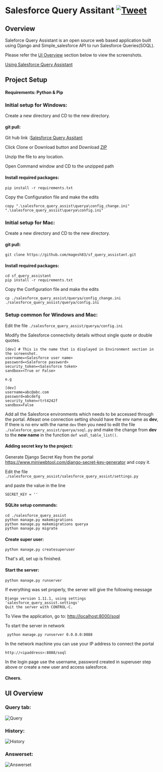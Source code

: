 # Salesforce Query Assitant [![Tweet](https://img.shields.io/twitter/url/http/shields.io.svg?style=social)](https://twitter.com/intent/tweet?text=Access%20Salesforce%20easily%20through%20Salesforce%20query%20assistant&url=https://medium.com/@Maheshj_83/salesforce-query-assistant-da3185c4aaab&hashtags=django,salesforce,soql)
## Overview
Saleforce Query Assistant is an open source web based application built using Django and Simple_salesforce API to run Salesforce Queries(SOQL).

Please refer the [UI Overview](https://github.com/magesh83/sf_query_assistant/blob/master/README.md#ui-overview) section below to view the screenshots.

[Using Salesforce Query Assistant](https://medium.com/@Maheshj_83/salesforce-query-assistant-da3185c4aaab)

## Project Setup

#### Requirements: Python & Pip
   

### Initial setup for Windows:

Create a new directory and CD to the new directory.

#### git pull:

Git hub link :[Salesforce Query Assitant](hhttps://github.com/magesh83/sf_query_assistant.git)

Click Clone or Download button and Download [ZIP](https://github.com/magesh83/sf_query_assistant/archive/master.zip)
 
Unzip the file to any location.

Open Command window and CD to the unzipped path

#### Install required packages:

```
pip install -r requirements.txt
```

Copy the Configuration file and make the edits

```
copy ".\salesforce_query_assist\querya\config_change.ini" ".\salesforce_query_assist\querya\config.ini"
```

### Initial setup for Mac:

Create a new directory and CD to the new directory.

#### git pull:

```
git clone https://github.com/magesh83/sf_query_assistant.git
```

#### Install required packages:

```
cd sf_query_assistant
pip install -r requirements.txt
```

Copy the Configuration file and make the edits

```
cp ./salesforce_query_assist/querya/config_change.ini ./salesforce_query_assist/querya/config.ini
```


### Setup common for Windows and Mac:
Edit the file `./salesforce_query_assist/querya/config.ini `

Modify the Salesforce connectivity details without single quote or double quotes.

```
[dev] # This is the name that is displayed in Environment section in the screenshot.
username=<Salesforce user name>
password=<Saleforce password>
security_token=<Salesforce token>
sandbox=<True or False>

e.g

[dev] 
username=abc@abc.com
password=abcdefg
security_token=rtrt4242f
sandbox=False
```

Add all the Salesforce environments which needs to be accessed through the portal.
Atleast one connection setting should have the env name as __dev__, 
If there is no env with the name `dev` then you need to edit the file 
`./salesforce_query_assist/querya/soql.py` and make the change from __dev__ to the __new name__ in the function `def wsdl_table_list()`.

#### Adding secret key to the project:
Generate Django Secret Key from the portal https://www.miniwebtool.com/django-secret-key-generator
and copy it.

Edit the file
`./salesforce_query_assist/salesforce_query_assist/settings.py`

and paste the value in the line
```
SECRET_KEY = ''
```

#### SQLite setup commands:


```
cd ./salesforce_query_assist
python manage.py makemigrations
python manage.py makemigrations querya
python manage.py migrate
```


#### Create super user:

```
python manage.py createsuperuser
```

That's all, set up is finished.

#### Start the server:

```
python manage.py runserver 
```

If everything was set properly, the server will give the following message

```
Django version 1.11.1, using settings 'salesforce_query_assist.settings'
Quit the server with CONTROL-C.
```
To View the application, go to: [http://localhost:8000/soql](http://localhost:8000/soql)

To start the server in network

```
 python manage.py runserver 0.0.0.0:8088

```

In the network machine you can use your IP address to connect the portal 
```
http://<ipaddress>:8088/soql
```

In the login page use the username, password created in superuser step above  or create a new user and access salesforce.
#### Cheers.

## UI Overview

### Query tab:

![Query](https://user-images.githubusercontent.com/14313102/45288908-7100a180-b509-11e8-8be3-21f24e0d5932.png)

### History:

![History](https://user-images.githubusercontent.com/14313102/45288926-7c53cd00-b509-11e8-9883-2436ffa27b0a.png)

### Answerset:

![Answerset](https://user-images.githubusercontent.com/14313102/45288949-8d9cd980-b509-11e8-9255-ab26c978da30.png)


